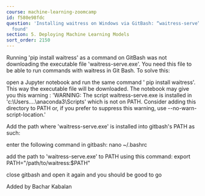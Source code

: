 ```yaml
---
course: machine-learning-zoomcamp
id: f580e98fdc
question: 'Installing waitress on Windows via GitBash: “waitress-serve” command not
  found'
section: 5. Deploying Machine Learning Models
sort_order: 2150
---
```


Running 'pip install waitress' as a command on GitBash was not downloading the executable file 'waitress-serve.exe'. You need this file to be able to run commands with waitress in Git Bash. To solve this:

open a Jupyter notebook and run the same command ' pip install waitress'. This way the executable file will be downloaded. The notebook may give you this warning : 'WARNING: The script waitress-serve.exe is installed in 'c:\Users\....\anaconda3\Scripts' which is not on PATH. Consider adding this directory to PATH or, if you prefer to suppress this warning, use --no-warn-script-location.'

Add the path where 'waitress-serve.exe' is installed into gitbash's PATH as such:

enter the following command in gitbash: nano ~/.bashrc

add the path to 'waitress-serve.exe' to PATH using this command: export PATH="/path/to/waitress:$PATH"

close gitbash and open it again and you should be good to go

Added by Bachar Kabalan

